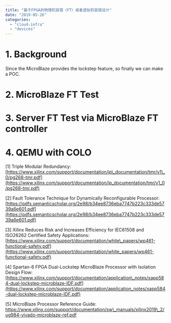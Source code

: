```yaml
---
title: "基于FPGA的物理机容错（FT）或者虚拟机容错设计"
date: "2019-05-26"
categories: 
  - "cloud-infra"
  - "devices"
---
```


# 1\. Background

Since the MicroBlaze provides the lockstep feature, so finally we can make a POC.

# 2\. MicroBlaze FT Test

# 3\. Server FT Test via MicroBlaze FT controller

# 4\. QEMU with COLO

\[1\] Triple Modular Redundancy: [https://www.xilinx.com/support/documentation/ip\_documentation/tmr/v1\_0/pg268-tmr.pdf](https://www.xilinx.com/support/documentation/ip_documentation/tmr/v1_0/pg268-tmr.pdf)

\[2\] Fault Tolerance Technique for Dynamically Reconfigurable Processor: [https://pdfs.semanticscholar.org/2e98/b34ee8736eba7747b223c333de5739a6e601.pdf](https://pdfs.semanticscholar.org/2e98/b34ee8736eba7747b223c333de5739a6e601.pdf)

\[3\] Xilinx Reduces Risk and Increases Efficiency for IEC61508 and ISO26262 Certified Safety Applications: [https://www.xilinx.com/support/documentation/white\_papers/wp461-functional-safety.pdf](https://www.xilinx.com/support/documentation/white_papers/wp461-functional-safety.pdf)

\[4\] Spartan-6 FPGA Dual-Lockstep MicroBlaze Processor with Isolation Design Flow: [https://www.xilinx.com/support/documentation/application\_notes/xapp584-dual-lockstep-microblaze-IDF.pdf](https://www.xilinx.com/support/documentation/application_notes/xapp584-dual-lockstep-microblaze-IDF.pdf)

\[5\] MicroBlaze Processor Reference Guide: https://www.xilinx.com/support/documentation/sw\_manuals/xilinx2019\_2/ug984-vivado-microblaze-ref.pdf
